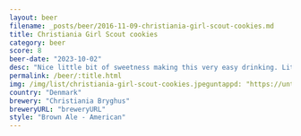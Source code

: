 ```yaml
---
layout: beer
filename: _posts/beer/2016-11-09-christiania-girl-scout-cookies.md
title: Christiania Girl Scout cookies
category: beer
score: 8
beer-date: "2023-10-02"
desc: "Nice little bit of sweetness making this very easy drinking. Little bit of biscuit flavour"
permalink: /beer/:title.html
img: /img/list/christiania-girl-scout-cookies.jpeguntappd: "https://untappd.com/b/christiania-bryghus-girl-scout-cookies/5477926"
country: "Denmark"
brewery: "Christiania Bryghus"
breweryURL: "breweryURL"
style: "Brown Ale - American"
---
```

